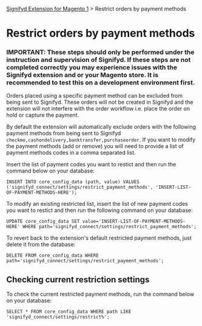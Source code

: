 [Signifyd Extension for Magento 1](../README.md) > Restrict orders by payment methods

# Restrict orders by payment methods

### IMPORTANT: These steps should only be performed under the instruction and supervision of Signifyd. If these steps are not completed correctly you may experience issues with the Signifyd extension and or your Magento store. It is recommended to test this on a development environment first. 

Orders placed using a specific payment method can be excluded from being sent to Signifyd. These orders will not be created in Signifyd and the extension will not interfere with the order workflow i.e. place the order on hold or capture the payment.

By default the extension will automatically exclude orders with the following payment methods from being sent to Signifyd  `checkmo,cashondelivery,banktransfer,purchaseorder`. If you want to modify the payment methods (add or remove) you will need to provide a list of payment methods codes in a comma separated list. 

Insert the list of payment codes you want to restict and then run the command below on your database:

```
INSERT INTO core_config_data (path, value) VALUES ('signifyd_connect/settings/restrict_payment_methods', 'INSERT-LIST-OF-PAYMENT-METHODS-HERE');
```

To modify an existing restricted list, insert the list of new payment codes you want to restict and then run the following command on your database:

```
UPDATE core_config_data SET value='INSERT-LIST-OF-PAYMENT-METHODS-HERE' WHERE path='signifyd_connect/settings/restrict_payment_methods';
```

To revert back to the extension's default restricted payment methods, just delete it from the database:

```
DELETE FROM core_config_data WHERE path='signifyd_connect/settings/restrict_payment_methods';
```

## Checking current restriction settings

To check the current restricted payment methods, run the command below on your database:

```
SELECT * FROM core_config_data WHERE path LIKE 'signifyd_connect/settings/restrict%';
